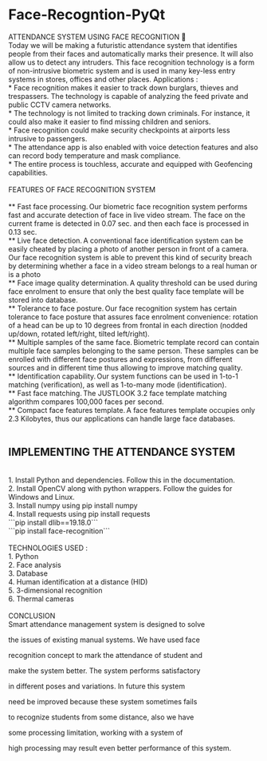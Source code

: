 # Face-Recogntion-PyQtATTENDANCE SYSTEM USING FACE RECOGNITION             <br>                Today we will be making a futuristic attendance system that identifies people from their faces and automatically marks their presence.  It will also allow us to detect any intruders.  This face recognition technology is a form of non-intrusive biometric system and is used in many key-less entry systems in stores, offices and other places.Applications :<br>       *  Face recognition makes it easier to track down burglars, thieves and trespassers. The technology is capable of analyzing the feed private and public CCTV camera networks.<br>      *  The technology is not limited to tracking down criminals. For instance, it could also make it easier to find missing children and seniors.<br>      *  Face recognition could make security checkpoints at airports less intrusive to passengers.<br>      *  The attendance app is also enabled with voice detection features and also can record body temperature and mask compliance. <br>       * The entire process is touchless, accurate and equipped with Geofencing capabilities. <br><br>FEATURES OF FACE RECOGNITION SYSTEM<br><br>   **  Fast face processing. Our biometric face recognition system performs fast and accurate detection of face in live video stream. The face on the current frame is detected in 0.07 sec. and then each face is processed in 0.13 sec. <br>   **  Live face detection. A conventional face identification system can be easily cheated by placing a photo of another person in front of a camera. Our face recognition system is able to prevent this kind of security breach by determining whether a face in a video stream belongs to a real human or is a photo <br>   **  Face image quality determination. A quality threshold can be used during face enrolment to ensure that only the best quality face template will be stored into database. <br>   **  Tolerance to face posture. Our face recognition system has certain tolerance to face posture that assures face enrolment convenience: rotation of a head can be up to 10 degrees from frontal in each direction (nodded up/down, rotated left/right, tilted left/right). <br>   **  Multiple samples of the same face. Biometric template record can contain multiple face samples belonging to the same person. These samples can be enrolled with different face postures and expressions, from different sources and in different time thus allowing to improve matching quality. <br>   **  Identification capability. Our system functions can be used in 1-to-1 matching (verification), as well as 1-to-many mode (identification). <br>   **  Fast face matching. The JUSTLOOK 3.2 face template matching algorithm compares 100,000 faces per second. <br>   **  Compact face features template. A face features template occupies only 2.3 Kilobytes, thus our applications can handle large face databases. <br> <br>## IMPLEMENTING THE ATTENDANCE SYSTEM<br>1. Install Python and dependencies.  Follow this in the documentation.<br>2. Install OpenCV along with python wrappers.  Follow the guides for Windows and Linux.<br>3. Install numpy using pip install numpy<br>4. Install requests using pip install requests<br>```pip install dlib==19.18.0```<br>```pip install face-recognition```<br><br>TECHNOLOGIES USED : <br>1.  Python<br>2.  Face analysis<br>3.  Database<br>4.  Human identification at a distance (HID)<br>5.  3-dimensional recognition <br>6.  Thermal cameras <br><br>CONCLUSION <br>                              Smart attendance management system is designed to solve the issues of existing manual systems. We have used face recognition concept to mark the attendance of student and make the system better. The system performs satisfactory in different poses and variations. In future this system need be improved because these system sometimes fails to recognize students from some distance, also we have some processing limitation, working with a system of high processing may  result even better performance of this system.